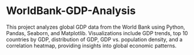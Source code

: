# WorldBank-GDP-Analysis
This project analyzes global GDP data from the World Bank using Python, Pandas, Seaborn, and Matplotlib. Visualizations include GDP trends, top 10 countries by GDP, distribution of GDP, GDP vs. population density, and a correlation heatmap, providing insights into global economic patterns.
